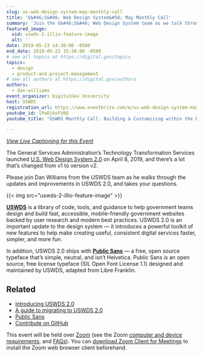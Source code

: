 ```yaml
---
slug: us-web-design-system-may-monthly-call
title: 'U&#46;S&#46; Web Design System&#58; May Monthly Call'
summary: 'Join the U&#46;S&#46; Web Design System team as we talk through the recent update to 2.0'
featured_image:
  uid: uswds-2-illio-feature-image
  alt: ''
date: 2019-05-23 14:30:00 -0500
end_date: 2019-05-23 15:30:00 -0500
# see all topics at https://digital.gov/topics
topics:
  - design
  - product-and-project-management
# see all authors at https://digital.gov/authors
authors:
  - dan-williams
event_organizer: DigitalGov University
host: USWDS
registration_url: https://www.eventbrite.com/e/us-web-design-system-may-open-office-hours-registration-62047830732
youtube_id: lPoDjkofV0Q
youtube_title: "USWDS Monthly Call: Building & Customizing within the Design System (May 2019)"

---
```


_[View Live Captioning for this Event](https://www.captionedtext.com/client/event.aspx?EventID=4039863&CustomerID=321)_

The General Services Administration’s Technology Transformation Services launched [U.S. Web Design System 2.0](https://v2.designsystem.digital.gov/whats-new/updates/2019/04/08/introducing-uswds-2-0/) on April 8, 2019, and there’s a lot that’s changed from v1 to version v2.

Please join Dan Williams from the USWDS team as he walks through the updates and improvements in USWDS 2.0, and takes your questions.

{{< img src="uswds-2-illio-feature-image" >}}

[**USWDS**](https://v2.designsystem.digital.gov) is a library of code, tools, and guidance to help government teams design and build fast, accessible, mobile-friendly government websites backed by user research and modern best practices. USWDS 2.0 is an important update to the design system — it introduces a powerful toolkit of new features to help make creating useful, consistent digital services faster, simpler, and more fun.

In addition, USWDS 2.0 ships with [**Public Sans**](https://public-sans.digital.gov/) — a free, open source typeface that’s simple, neutral, and isn’t Helvetica. Public Sans is an open source, free license typeface (SIL Open Font License 1.1) designed and maintained by USWDS, adapted from Libre Franklin.


## Related

- [Introducing USWDS 2.0](https://v2.designsystem.digital.gov/whats-new/updates/2019/04/08/introducing-uswds-2-0/)
- [A guide to migrating to USWDS 2.0](https://v2.designsystem.digital.gov/documentation/migration/)
- [Public Sans](https://public-sans.digital.gov/)
- [Contribute on GitHub](https://github.com/uswds/uswds)

This event will be held over [Zoom](https://www.zoom.us/) (see the Zoom [computer and device requirements](https://support.zoom.us/hc/en-us/articles/201362023-System-Requirements-for-PC-Mac-and-Linux), and [FAQs](https://support.zoom.us/hc/en-us/sections/200277708-Frequently-Asked-Questions)). You can [download Zoom Client for Meetings](https://zoom.us/download#client_4meeting) to install the Zoom web browser client beforehand.
